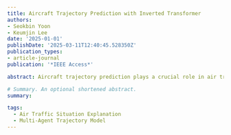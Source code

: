 ```yaml
---
title: Aircraft Trajectory Prediction with Inverted Transformer
authors:
- Seokbin Yoon
- Keumjin Lee
date: '2025-01-01'
publishDate: '2025-03-11T12:40:45.528350Z'
publication_types:
- article-journal
publication: '*IEEE Access*'

abstract: Aircraft trajectory prediction plays a crucial role in air traffic management and significantly enhances operational safety and efficiency. In this work, we propose an aircraft trajectory prediction model that utilizes an Inverted Transformer, which is a state-of-the-art model for time-series prediction. In a vanilla Transformer, temporal tokens containing the multivariate features are embedded for each time step, but in the Inverted Transformer, each series is embedded independently into variate tokens. The Inverted Transformer captures multivariate correlations in a trajectory sequence, resulting in improved prediction accuracy. The proposed model was validated with actual air traffic surveillance data from the terminal airspace of Incheon International Airport, South Korea. The experimental results demonstrate that the prediction accuracy from the proposed model is superior to those of other deep learning-based prediction models.

# Summary. An optional shortened abstract.
summary:

tags:
  - Air Traffic Situation Explanation
  - Multi-Agent Trajectory Model
---
```

